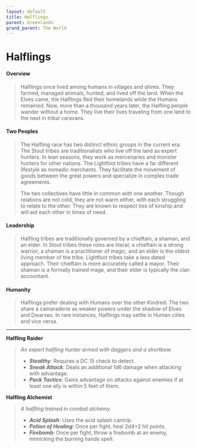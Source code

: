 ```yaml
---
layout: default
title: Halflings
parent: Greenlands
grand_parent: The World
---
```


# Halflings

#### Overview

> Halflings once lived among humans in villages and shires. They farmed, managed animals, hunted, and lived off the land. When the Elves came, the Halflings fled their homelands while the Humans remained. Now, more than a thousand years later, the Halfling people wander without a home. They live their lives traveling from one land to the next in tribal caravans. 

#### Two Peoples

> The Halfling race has two distinct ethnic groups in the current era. The Stout tribes are traditionalists who live off the land as expert hunters. In lean seasons, they work as mercenaries and monster hunters for other nations. The Lightfoot tribes have a far different lifestyle as nomadic merchants. They facilitate the movement of goods between the great powers and specialize in complex trade agreements.
>
> The two collectives have little in common with one another. Though relations are not cold, they are not warm either, with each struggling to relate to the other. They are known to respect ties of kinship and will aid each other in times of need.

#### Leadership

> Halfling tribes are traditionally governed by a chieftain, a shaman, and an elder. In Stout tribes these roles are literal; a chieftain is a strong warrior, a shaman is a practitioner of magic, and an elder is the oldest living member of the tribe. Lightfoot tribes take a less dated approach. Their chieftain is more accurately called a mayor. Their shaman is a formally trained mage, and their elder is typically the clan accountant.

#### Humanity

> Halflings prefer dealing with Humans over the other Kindred. The two share a camaraderie as weaker powers under the shadow of Elves and Dwarves. In rare instances, Halflings may settle in Human cities and vice versa.

---

**Halfling Raider**

> _An expert halfling hunter armed with daggers and a shortbow._
>
> * ***Stealthy***: Requires a DC 15 check to detect.
> * ***Sneak Attack***: Deals an additional 1d6 damage when attacking with advantage.
> * ***Pack Tactics***: Gains advantage on attacks against enemies if at least one ally is within 5 feet of them.

**Halfling Alchemist**

> _A halfling trained in combat alchemy._
>
> * ***Acid Splash***: Uses the acid splash cantrip.
> * ***Potion of Healing***: Once per fight, heal 2d4+2 hit points.
> * ***Firebomb***: Once per fight, throw a firebomb at an enemy, mimicking the burning hands spell.